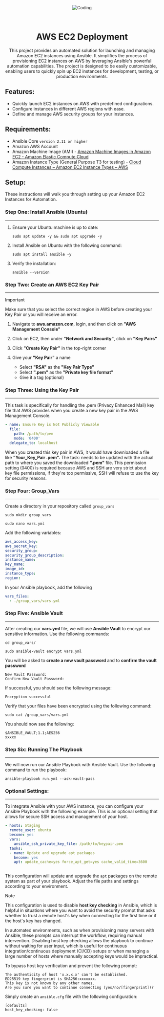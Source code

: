 <div align="center" id="top"> 
  <img src="https://logos-world.net/wp-content/uploads/2021/08/Amazon-Web-Services-AWS-Logo.png" alt="Coding" />

  &#xa0;
</div>

<h1 align="center">AWS EC2 Deployment</h1>


<p align="center">
This project provides an automated solution for launching and managing Amazon EC2 instances using Ansible. It simplifies the process of provisioning EC2 instances on AWS by leveraging Ansible's powerful automation capabilities. The project is designed to be easily customizable, enabling users to quickly spin up EC2 instances for development, testing, or production environments.
</p>



## Features: ##

- Quickly launch EC2 instances on AWS with predefined configurations.
- Configure instances in different AWS regions with ease.
- Define and manage AWS security groups for your instances.

## Requirements: ##

- Ansible Core ```version 2.11 or higher```
- Amazon AWS Account
- Amazon Machine Image (AMI) - [Amazon Machine Images in Amazon EC2 - Amazon Elastic Compute Cloud](https://docs.aws.amazon.com/AWSEC2/latest/UserGuide/AMIs.html)
- Amazon Instance Type (General Purpose T3 for testing) - [Cloud Compute Instances – Amazon EC2 Instance Types – AWS](https://aws.amazon.com/ec2/instance-types/)

## Setup:
These instructions will walk you through setting up your Amazon EC2 Instances for Automation.

### Step One: Install Ansible (Ubuntu)
---

1. Ensure your Ubuntu machine is up to date:
   
   ```shell
   sudo apt update -y && sudo apt upgrade -y
   ```

2. Install Ansible on Ubuntu with the following command:
   
   ```shell
   sudo apt install ansible -y
   ```

3. Verify the installation:

   ```shell
   ansible --version
   ```

### Step Two: Create an AWS EC2 Key Pair
---
> [!IMPORTANT]  
> Make sure that you select the correct region in AWS before creating your Key Pair or you will receive an error.

1. Navigate to **aws.amazon.com**, login, and then click on **"AWS Management Console"** 

2. Click on EC2, then under **"Network and Security"**, click on **"Key Pairs"**

3. Click **"Create Key Pair"** in the top-right corner

4. Give your **"Key Pair"** a name
   - Select **"RSA"** as the **"Key Pair Type"**
   - Select **".pem"** as the **"Private key file format"**
   - Give it a tag (optional)


### Step Three: Using the Key Pair
---
This task is specifically for handling the .pem (Privacy Enhanced Mail) key file that AWS provides when you create a new key pair in the AWS Management Console.

```yml
- name: Ensure Key is Not Publicly Viewable
  file:
    path: /path/to/pem
    mode: '0400'
  delegate_to: localhost
```

When you created this key pair in AWS, it would have downloaded a file like **"Your_Key_Pair .pem".** The task: needs to be updated with the actual path to where you saved the downloaded **".pem"** file. This permission setting (0400) is required because AWS and SSH are very strict about key file permissions, if they're too permissive, SSH will refuse to use the key for security reasons.

### Step Four: Group_Vars
---

Create a directory in your repository called ```group_vars```

```shell
sudo mkdir group_vars
```

```shell
sudo nano vars.yml
```

Add the following variables:

```yml
aws_access_key:
aws_secret_key:
security_group:
security_group_description: 
instance_name:
key_name: 
image_id:
instance_type:
region:
```

In your Ansible playbook, add the following

```yml
vars_files:
  - ./group_vars/vars.yml
```

### Step Five: Ansible Vault
---
After creating our **vars.yml** file, we will use **Ansible Vault** to encrypt our sensitive information. Use the following commands:

```shell
cd group_vars/
```

```shell
sudo ansible-vault encrypt vars.yml
```

You will be asked to **create a new vault password** and to **confirm the vault password**

```shell
New Vault Password:
Confirm New Vault Password:
```

If successful, you should see the following message:

```shell
Encryption successful
```

Verify that your files have been encrypted using the following command:

```shell
sudo cat /group_vars/vars.yml
```

You should now see the following:

```shell
$ANSIBLE_VAULT;1.1;AES256
xxxxx
```

### Step Six: Running The Playbook
---
We will now run our Ansible Playbook with Ansible Vault. Use the following command to run the playbook:

```shell
ansible-playbook run.yml --ask-vault-pass
```
### Optional Settings:
---
To integrate Ansible with your AWS instance, you can configure your Ansible Playbook with the following example. This is an optional setting that allows for secure SSH access and management of your host.

```yml
- hosts: Staging
  remote_user: ubuntu
  become: yes
  vars:
    ansible_ssh_private_key_file: /path/to/keypair.pem
  tasks:
  - name: Update and upgrade apt packages
    become: yes
    apt: update_cache=yes force_apt_get=yes cache_valid_time=3600
  
```

This configuration will update and upgrade the `apt` packages on the remote system as part of your playbook. Adjust the file paths and settings according to your environment.

> [!note] 
> This configuration is used to disable **host key checking** in Ansible, which is helpful in situations where you want to avoid the security prompt that asks whether to trust a remote host's key when connecting for the first time or if the host's key has changed.
> 
> In automated environments, such as when provisioning many servers with Ansible, these prompts can interrupt the workflow, requiring manual intervention. Disabling host key checking allows the playbook to continue without waiting for user input, which is useful for continuous integration/continuous deployment (CI/CD) setups or when managing a large number of hosts where manually accepting keys would be impractical.

To bypass host key verification and prevent the following prompt:

```shell
The authenticity of host 'x.x.x.x' can't be established. 
ED25519 key fingerprint is SHA256:xxxxxxx.
This key is not known by any other names.
Are you sure you want to continue connecting (yes/no/[fingerprint])?
```

Simply create an ```ansible.cfg``` file with the following configuration:

```config
[defaults]
host_key_checking: false
```


